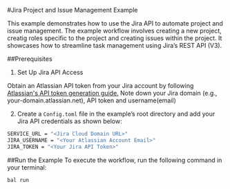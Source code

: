 #Jira Project and Issue Management Example

This example demonstrates how to use the Jira API to automate project and issue management. The example workflow involves creating a new project, creatig roles specific to the project and creating issues within the project. It showcases how to streamline task management using Jira’s REST API (V3).

##Prerequisites
1. Set Up Jira API Access

Obtain an Atlassian API token from your Jira account by following [Atlassian's API token generation guide.](https://central.ballerina.io/ballerinax/jira/latest#setup-guide)
Note down your Jira domain (e.g., your-domain.atlassian.net), API token and username(email)

2. Create a `Config.toml` file in the example’s root directory and add your Jira API credentials as shown below:

```bash
SERVICE_URL = "<Jira Cloud Domain URL>"
JIRA_USERNAME = "<Your Atlassian Account Email>"
JIRA_TOKEN = "<Your Jira API Token>"
```
##Run the Example
To execute the workflow, run the following command in your terminal:

```bash
bal run
```